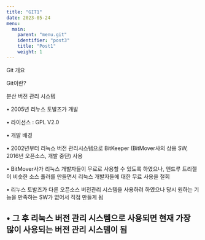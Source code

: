 ```yaml
---
title: "GIT1"
date: 2023-05-24
menu:
  main:
    parent: "menu.git" 
    identifier: "post3"
    title: "Post1"
    weight: 1      
---
```


Git 개요

Git이란?

분산 버전 관리 시스템

• 2005년 리누스 토발즈가 개발

• 라이선스 : GPL V2.0

• 개발 배경

• 2002년부터 리눅스 버전 관리시스템으로 BitKeeper
(BitMover사의 상용 SW, 2016년 오픈소스, 개발 중단) 사용

• BitMover사가 리눅스 개발자들이 무료로 사용할 수 있도록 하였으나, 앤드루 트리젤이 비슷한 소스 풀러를 만들면서
리눅스 개발자들에 대한 무료 사용을 철회

• 리누스 토발즈가 다른 오픈소스 버전관리 시스템을 사용하려 하였으나 당시 원하는 기능을 만족하는 SW가 없어서
직접 만들게 됨

• 그 후 리눅스 버전 관리 시스템으로 사용되면 현재 가장 많이 사용되는 버전 관리 시스템이 됨
---